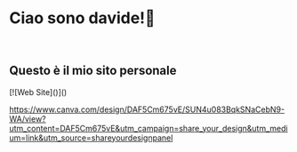 <h1>Ciao sono davide!👋</h1> <br>
<h2>Questo è il mio sito personale </h2>
[![Web Site]()]()

https://www.canva.com/design/DAF5Cm675vE/SUN4u083BqkSNaCebN9-WA/view?utm_content=DAF5Cm675vE&utm_campaign=share_your_design&utm_medium=link&utm_source=shareyourdesignpanel
